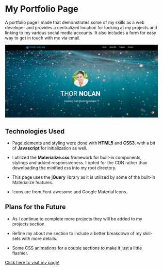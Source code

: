 My Portfolio Page
===================================================
A portfolio page I made that demonstrates some of my skills as a web developer and provides a centralized location for looking at my projects and linking to my various social media accounts. It also includes a form for easy way to get in touch with me via email.

![demo image](/assets/images/demo-image-for-readme.PNG "Demo image")

## Technologies Used
+ Page elements and styling were done with **HTML5** and **CSS3**, with a bit of **Javascript** for initialization as well.

+ I utilized the **Materialize.css** framework for built-in components, stylings and added responsiveness. I opted for the CDN rather than downloading the minified css into my root directory. 
  
+ This page uses the **jQuery** library as it is utilized by some of the built-in Materialize features. 

+ Icons are from Font-awesome and Google Material Icons.

## Plans for the Future

+ As I continue to complete more projects they will be added to my projects section

+ Refine my about me section to include a better breakdown of my skill-sets with more details. 

+ Some CSS animations for a couple sections to make it just a little flashier. 
   
  
[Click here to visit my page!](https://thornolan.github.io/ "deployed site")

















